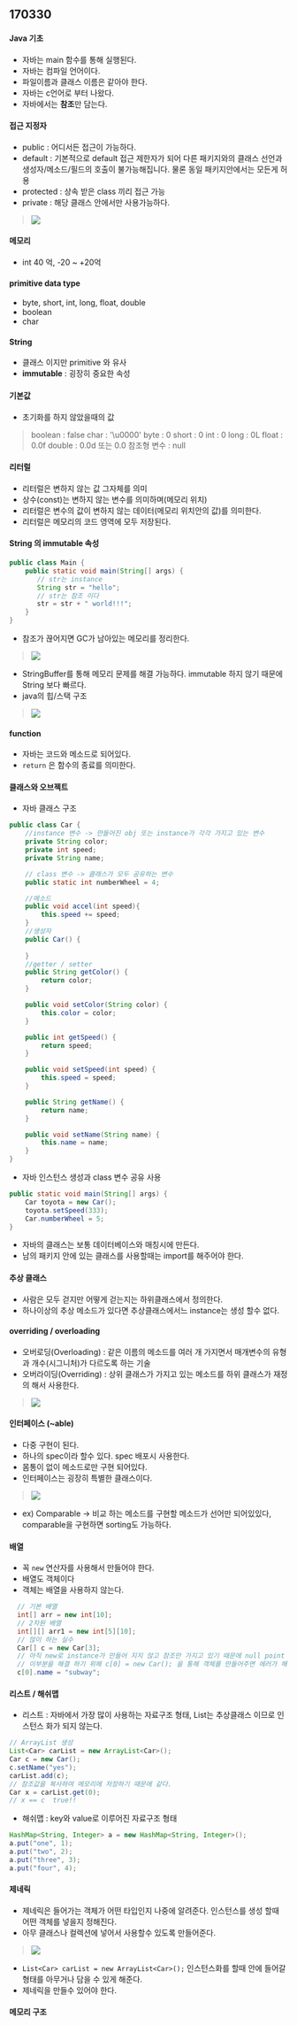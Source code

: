 ## 170330

#### Java 기초

- 자바는 main 함수를 통해 실행된다.
- 자바는 컴파일 언어이다.
- 파일이름과 클래스 이름은 같아야 한다.
- 자바는 c언어로 부터 나왔다.
- 자바에서는 **참조**만 담는다.


#### 접근 지정자
- public : 어디서든 접근이 가능하다.
- default : 기본적으로 default 접근 제한자가 되어 다른 패키지와의 클래스 선언과 생성자/메소드/필드의 호출이 불가능해집니다. 물론 동일 패키지안에서는 모든게 허용
- protected :  상속 받은 class 끼리 접근 가능
- private : 해당 클래스 안에서만 사용가능하다.

> <img src="http://cfile25.uf.tistory.com/image/1703D6444F6025203AF330"/>

#### 메모리
- int 40 억,  -20 ~ +20억 

#### primitive data type
- byte, short, int, long, float, double
- boolean
- char

#### String
- 클래스 이지만 primitive 와 유사
- **immutable** : 굉장히 중요한 속성

#### 기본값 
- 초기화를 하지 않았을때의 값

> boolean : false
> char : '\u0000' 
> byte : 0
> short : 0
> int : 0 
> long : 0L 
> float : 0.0f 
> double : 0.0d 또는 0.0 
> 참조형 변수 : null 

#### 리터럴
- 리터럴은 변하지 않는 값 그자체를 의미
- 상수(const)는 변하지 않는 변수를 의미하며(메모리 위치) 
- 리터럴은 변수의 값이 변하지 않는 데이터(메모리 위치안의 값)를 의미한다.
- 리터럴은 메모리의 코드 영역에 모두 저장된다.

#### String 의 immutable 속성

~~~java
public class Main {
    public static void main(String[] args) {
       // str는 instance
       String str = "hello";
       // str는 참조 이다
       str = str + " world!!!";
    }
}	
~~~

- 참조가 끊어지면 GC가 남아있는 메모리를 정리한다.
> <img src="https://i.stack.imgur.com/lS2tQ.jpg"/>
-  StringBuffer를 통해 메모리 문제를 해결 가능하다. immutable 하지 않기 때문에
   String 보다 빠르다.
-  java의  힙/스택 구조
> <img src="http://2.bp.blogspot.com/-t1ymdohMHs4/UkFIQ-80nnI/AAAAAAAAAGA/o4mAk-blhps/s1600/%EC%BA%A1%EC%B2%98.PNG" />

#### function 
- 자바는 코드와 메소드로 되어있다.
- `return` 은 함수의 종료를 의미한다.

#### 클래스와 오브젝트

- 자바 클래스 구조
~~~java
public class Car {
    //instance 변수 -> 만들어진 obj 또는 instance가 각각 가지고 있는 변수
    private String color;
    private int speed;
    private String name;

    // class 변수 -> 클래스가 모두 공유하는 변수
    public static int numberWheel = 4;

    //메소드
    public void accel(int speed){
        this.speed += speed;
    }
	//생성자
    public Car() {
    
 	}
 	//getter / setter
    public String getColor() {
        return color;
    }

    public void setColor(String color) {
        this.color = color;
    }

    public int getSpeed() {
        return speed;
    }

    public void setSpeed(int speed) {
        this.speed = speed;
    }

    public String getName() {
        return name;
    }

    public void setName(String name) {
        this.name = name;
    }
}
~~~
- 자바 인스턴스 생성과 class 변수 공유 사용

~~~java
public static void main(String[] args) {
	Car toyota = new Car();
	toyota.setSpeed(333);
	Car.numberWheel = 5;
}
~~~
- 자바의 클래스는 보통 데이터베이스와 매칭시에 만든다.
- 남의 패키지 안에 있는 클래스를 사용할때는 import를 해주어야 한다.

#### 추상 클래스
- 사람은 모두 걷지만 어떻게 걷는지는 하위클래스에서 정의한다.
- 하나이상의 추상 메소드가 있다면 추상클래스에서느 instance는 생성 할수 없다.

#### overriding / overloading 
- 오버로딩(Overloading) : 같은 이름의 메소드를 여러 개 가지면서 매개변수의 유형과 개수(시그니처)가 다르도록 하는 기술
- 오버라이딩(Overriding) : 상위 클래스가 가지고 있는 메소드를 하위 클래스가 재정의 해서 사용한다.

> <img src="http://www.programcreek.com/wp-content/uploads/2009/02/overloading-vs-overriding.png" />

#### 인터페이스 (~able)
- 다중 구현이 된다.
- 하나의 spec이라 할수 있다. spec 배포시 사용한다.
- 몸통이 없이 메소드로만 구현 되어있다.
- 인터페이스는 굉장히 특별한 클래스이다.
> <img src="http://lh6.ggpht.com/-JtMfdScFFG8/UfHfZc-TfCI/AAAAAAAAEX8/Ju-WVeXKiIQ/java%252520interface%252520class_thumb%25255B2%25255D.png?imgmax=800" />
- ex) Comparable -> 비교 하는 메소드를 구현할 메소드가 선어만 되어있있다, comparable을 구현하면 sorting도 가능하다.

#### 배열
- 꼭 `new` 연산자를 사용해서 만들어야 한다.
- 배열도 객체이다
- 객체는 배열을 사용하지 않는다. 
~~~java
  // 기본 배열
  int[] arr = new int[10];
  // 2차원 배열
  int[][] arr1 = new int[5][10];
  // 많이 하는 실수
  Car[] c = new Car[3];
  // 아직 new로 instance가 만들어 지지 않고 참조만 가지고 있기 때문에 null point exception이 생긴다.
  // 이부분을 해결 하기 위해 c[0] = new Car(); 을 통해 객체를 만들어주면 에러가 해결된다. 
  c[0].name = "subway";
~~~

#### 리스트 / 해쉬맵
- 리스트 : 자바에서 가장 많이 사용하는 자료구조 형태, List는 추상클래스 이므로 인스턴스 화가 되지 않는다.
~~~java
// ArrayList 생성
List<Car> carList = new ArrayList<Car>();
Car c = new Car();
c.setName("yes");
carList.add(c);
// 참조값을 복사하여 메모리에 저장하기 때문에 같다.
Car x = carList.get(0);
// x == c  true!! 
~~~
- 해쉬맵 : key와 value로 이루어진 자료구조 형태
~~~Java
HashMap<String, Integer> a = new HashMap<String, Integer>();
a.put("one", 1);
a.put("two", 2);
a.put("three", 3);
a.put("four", 4);
~~~

#### 제네릭
- 제네릭은 들어가는 객체가 어떤 타입인지 나중에 알려준다. 인스턴스를 생성 할때 어떤 객체를 넣을지 정해진다. 
- 아무 클래스나 컬렉션에 넣어서 사용할수 있도록 만들어준다.
> <img src="https://s3.ap-northeast-2.amazonaws.com/opentutorials-user-file/module/516/2136.png" />

- `List<Car> carList = new ArrayList<Car>();` 인스턴스화를 할때 안에 들어갈 형태를  아무거나 담을 수 있게 해준다.
- 제네릭을 만들수 있어야 한다.


#### 메모리 구조
